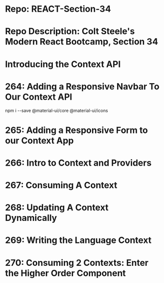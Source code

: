 # Repo: REACT-Section-34
# Repo Description: Colt Steele's Modern React Bootcamp, Section 34
# Introducing the Context API

# 264: Adding a Responsive Navbar To Our Context API
   npm i --save @material-ui/core @material-ui/icons

# 265: Adding a Responsive Form to our Context App

# 266: Intro to Context and Providers

# 267: Consuming A Context

# 268: Updating A Context Dynamically

# 269: Writing the Language Context

# 270: Consuming 2 Contexts: Enter the Higher Order Component

